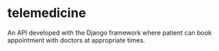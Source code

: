 # telemedicine
An API developed with the Django framework where patient can book appointment with doctors at appropriate times.
